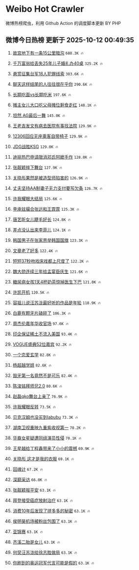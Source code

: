 # Weibo Hot Crawler 



微博热榜爬虫，利用 Github Action 的调度脚本更新 BY PHP 


## 微博今日热榜 更新于 2025-10-12 00:49:35 
1. [故宫地下有一条15公里暗沟](https://s.weibo.com/weibo?q=%23%E6%95%85%E5%AE%AB%E5%9C%B0%E4%B8%8B%E6%9C%89%E4%B8%80%E6%9D%A115%E5%85%AC%E9%87%8C%E6%9A%97%E6%B2%9F%23&t=31&band_rank=1&Refer=top) `688.3K 🔥` 

1. [千万富翁给丢失25年儿子婚礼办40桌](https://s.weibo.com/weibo?q=%23%E5%8D%83%E4%B8%87%E5%AF%8C%E7%BF%81%E7%BB%99%E4%B8%A2%E5%A4%B125%E5%B9%B4%E5%84%BF%E5%AD%90%E5%A9%9A%E7%A4%BC%E5%8A%9E40%E6%A1%8C%23&t=31&band_rank=2&Refer=top) `325.2K 🔥` 

1. [悬赏征集台军18人犯罪线索](https://s.weibo.com/weibo?q=%23%E6%82%AC%E8%B5%8F%E5%BE%81%E9%9B%86%E5%8F%B0%E5%86%9B18%E4%BA%BA%E7%8A%AF%E7%BD%AA%E7%BA%BF%E7%B4%A2%23&t=31&band_rank=3&Refer=top) `303.6K 🔥` 

1. [聊天这样结尾的人往往很在乎你](https://s.weibo.com/weibo?q=%23%E8%81%8A%E5%A4%A9%E8%BF%99%E6%A0%B7%E7%BB%93%E5%B0%BE%E7%9A%84%E4%BA%BA%E5%BE%80%E5%BE%80%E5%BE%88%E5%9C%A8%E4%B9%8E%E4%BD%A0%23&t=31&band_rank=4&Refer=top) `290.6K 🔥` 

1. [长期吃面vs长期吃米](https://s.weibo.com/weibo?q=%E9%95%BF%E6%9C%9F%E5%90%83%E9%9D%A2vs%E9%95%BF%E6%9C%9F%E5%90%83%E7%B1%B3&t=31&band_rank=5&Refer=top) `197.6K 🔥` 

1. [摊主女儿大口吃父母摊位剩食走红](https://s.weibo.com/weibo?q=%23%E6%91%8A%E4%B8%BB%E5%A5%B3%E5%84%BF%E5%A4%A7%E5%8F%A3%E5%90%83%E7%88%B6%E6%AF%8D%E6%91%8A%E4%BD%8D%E5%89%A9%E9%A3%9F%E8%B5%B0%E7%BA%A2%23&t=31&band_rank=6&Refer=top) `148.1K 🔥` 

1. [坦然 AG最后一舞](https://s.weibo.com/weibo?q=%E5%9D%A6%E7%84%B6%20AG%E6%9C%80%E5%90%8E%E4%B8%80%E8%88%9E&t=31&band_rank=7&Refer=top) `145.0K 🔥` 

1. [王老吉发文有病去医院有事找法院](https://s.weibo.com/weibo?q=%23%E7%8E%8B%E8%80%81%E5%90%89%E5%8F%91%E6%96%87%E6%9C%89%E7%97%85%E5%8E%BB%E5%8C%BB%E9%99%A2%E6%9C%89%E4%BA%8B%E6%89%BE%E6%B3%95%E9%99%A2%23&t=31&band_rank=8&Refer=top) `129.9K 🔥` 

1. [12306回应无座乘客自带椅子](https://s.weibo.com/weibo?q=%2312306%E5%9B%9E%E5%BA%94%E6%97%A0%E5%BA%A7%E4%B9%98%E5%AE%A2%E8%87%AA%E5%B8%A6%E6%A4%85%E5%AD%90%23&t=31&band_rank=9&Refer=top) `129.9K 🔥` 

1. [JDG战胜KSG](https://s.weibo.com/weibo?q=JDG%E6%88%98%E8%83%9CKSG&t=31&band_rank=10&Refer=top) `129.0K 🔥` 

1. [迪丽热巴申请限消邓氏阿嬷手作](https://s.weibo.com/weibo?q=%23%E8%BF%AA%E4%B8%BD%E7%83%AD%E5%B7%B4%E7%94%B3%E8%AF%B7%E9%99%90%E6%B6%88%E9%82%93%E6%B0%8F%E9%98%BF%E5%AC%B7%E6%89%8B%E4%BD%9C%23&t=31&band_rank=11&Refer=top) `128.0K 🔥` 

1. [张靓颖摔下舞台](https://s.weibo.com/weibo?q=%23%E5%BC%A0%E9%9D%93%E9%A2%96%E6%91%94%E4%B8%8B%E8%88%9E%E5%8F%B0%23&t=31&band_rank=12&Refer=top) `127.9K 🔥` 

1. [关晓彤果然是被造型师陷害的](https://s.weibo.com/weibo?q=%23%E5%85%B3%E6%99%93%E5%BD%A4%E6%9E%9C%E7%84%B6%E6%98%AF%E8%A2%AB%E9%80%A0%E5%9E%8B%E5%B8%88%E9%99%B7%E5%AE%B3%E7%9A%84%23&t=31&band_rank=13&Refer=top) `126.9K 🔥` 

1. [丈夫坚持AA制妻子无力支付要写欠条](https://s.weibo.com/weibo?q=%23%E4%B8%88%E5%A4%AB%E5%9D%9A%E6%8C%81AA%E5%88%B6%E5%A6%BB%E5%AD%90%E6%97%A0%E5%8A%9B%E6%94%AF%E4%BB%98%E8%A6%81%E5%86%99%E6%AC%A0%E6%9D%A1%23&t=31&band_rank=14&Refer=top) `126.7K 🔥` 

1. [许我耀眼大结局](https://s.weibo.com/weibo?q=%23%E8%AE%B8%E6%88%91%E8%80%80%E7%9C%BC%E5%A4%A7%E7%BB%93%E5%B1%80%23&t=31&band_rank=15&Refer=top) `125.6K 🔥` 

1. [李承铉撮合张远和王霏霏](https://s.weibo.com/weibo?q=%E6%9D%8E%E6%89%BF%E9%93%89%E6%92%AE%E5%90%88%E5%BC%A0%E8%BF%9C%E5%92%8C%E7%8E%8B%E9%9C%8F%E9%9C%8F&t=31&band_rank=16&Refer=top) `125.3K 🔥` 

1. [唐艺昕女儿睫毛好长](https://s.weibo.com/weibo?q=%23%E5%94%90%E8%89%BA%E6%98%95%E5%A5%B3%E5%84%BF%E7%9D%AB%E6%AF%9B%E5%A5%BD%E9%95%BF%23&t=31&band_rank=17&Refer=top) `124.8K 🔥` 

1. [差点没认出来李菲儿](https://s.weibo.com/weibo?q=%E5%B7%AE%E7%82%B9%E6%B2%A1%E8%AE%A4%E5%87%BA%E6%9D%A5%E6%9D%8E%E8%8F%B2%E5%84%BF&t=31&band_rank=18&Refer=top) `124.1K 🔥` 

1. [韩国男子在张家界举韩国国旗](https://s.weibo.com/weibo?q=%E9%9F%A9%E5%9B%BD%E7%94%B7%E5%AD%90%E5%9C%A8%E5%BC%A0%E5%AE%B6%E7%95%8C%E4%B8%BE%E9%9F%A9%E5%9B%BD%E5%9B%BD%E6%97%97&t=31&band_rank=19&Refer=top) `123.3K 🔥` 

1. [文章老了好多](https://s.weibo.com/weibo?q=%E6%96%87%E7%AB%A0%E8%80%81%E4%BA%86%E5%A5%BD%E5%A4%9A&t=31&band_rank=20&Refer=top) `122.4K 🔥` 

1. [短短37秒吻戏床戏都上尺度了](https://s.weibo.com/weibo?q=%E7%9F%AD%E7%9F%AD37%E7%A7%92%E5%90%BB%E6%88%8F%E5%BA%8A%E6%88%8F%E9%83%BD%E4%B8%8A%E5%B0%BA%E5%BA%A6%E4%BA%86&t=31&band_rank=21&Refer=top) `122.2K 🔥` 

1. [魏大勋连续三年给孟宴臣庆生](https://s.weibo.com/weibo?q=%23%E9%AD%8F%E5%A4%A7%E5%8B%8B%E8%BF%9E%E7%BB%AD%E4%B8%89%E5%B9%B4%E7%BB%99%E5%AD%9F%E5%AE%B4%E8%87%A3%E5%BA%86%E7%94%9F%23&t=31&band_rank=22&Refer=top) `121.6K 🔥` 

1. [糖尿病女孩1天4杯奶茶惊掉医生下巴](https://s.weibo.com/weibo?q=%23%E7%B3%96%E5%B0%BF%E7%97%85%E5%A5%B3%E5%AD%A91%E5%A4%A94%E6%9D%AF%E5%A5%B6%E8%8C%B6%E6%83%8A%E6%8E%89%E5%8C%BB%E7%94%9F%E4%B8%8B%E5%B7%B4%23&t=31&band_rank=23&Refer=top) `121.0K 🔥` 

1. [许凯开机](https://s.weibo.com/weibo?q=%E8%AE%B8%E5%87%AF%E5%BC%80%E6%9C%BA&t=31&band_rank=24&Refer=top) `120.5K 🔥` 

1. [容祖儿说汪苏泷最好听的作品是年轮](https://s.weibo.com/weibo?q=%23%E5%AE%B9%E7%A5%96%E5%84%BF%E8%AF%B4%E6%B1%AA%E8%8B%8F%E6%B3%B7%E6%9C%80%E5%A5%BD%E5%90%AC%E7%9A%84%E4%BD%9C%E5%93%81%E6%98%AF%E5%B9%B4%E8%BD%AE%23&t=31&band_rank=25&Refer=top) `118.9K 🔥` 

1. [白鹿有颗牙片磕碎了](https://s.weibo.com/weibo?q=%E7%99%BD%E9%B9%BF%E6%9C%89%E9%A2%97%E7%89%99%E7%89%87%E7%A3%95%E7%A2%8E%E4%BA%86&t=31&band_rank=26&Refer=top) `106.3K 🔥` 

1. [周杰伦嘉年华收官场](https://s.weibo.com/weibo?q=%E5%91%A8%E6%9D%B0%E4%BC%A6%E5%98%89%E5%B9%B4%E5%8D%8E%E6%94%B6%E5%AE%98%E5%9C%BA&t=31&band_rank=27&Refer=top) `97.6K 🔥` 

1. [印企保证稀土不流入美国](https://s.weibo.com/weibo?q=%E5%8D%B0%E4%BC%81%E4%BF%9D%E8%AF%81%E7%A8%80%E5%9C%9F%E4%B8%8D%E6%B5%81%E5%85%A5%E7%BE%8E%E5%9B%BD&t=31&band_rank=28&Refer=top) `93.4K 🔥` 

1. [VOGUE盛典52位嘉宾](https://s.weibo.com/weibo?q=%23VOGUE%E7%9B%9B%E5%85%B852%E4%BD%8D%E5%98%89%E5%AE%BE%23&t=31&band_rank=29&Refer=top) `92.2K 🔥` 

1. [一个恋爱玄学](https://s.weibo.com/weibo?q=%E4%B8%80%E4%B8%AA%E6%81%8B%E7%88%B1%E7%8E%84%E5%AD%A6&t=31&band_rank=30&Refer=top) `82.8K 🔥` 

1. [杨超越学姐](https://s.weibo.com/weibo?q=%E6%9D%A8%E8%B6%85%E8%B6%8A%E5%AD%A6%E5%A7%90&t=31&band_rank=31&Refer=top) `82.6K 🔥` 

1. [毁牙第一名竟然不是可乐](https://s.weibo.com/weibo?q=%23%E6%AF%81%E7%89%99%E7%AC%AC%E4%B8%80%E5%90%8D%E7%AB%9F%E7%84%B6%E4%B8%8D%E6%98%AF%E5%8F%AF%E4%B9%90%23&t=31&band_rank=32&Refer=top) `82.4K 🔥` 

1. [陈浚铭拜师兄2.0](https://s.weibo.com/weibo?q=%23%E9%99%88%E6%B5%9A%E9%93%AD%E6%8B%9C%E5%B8%88%E5%85%842.0%23&t=31&band_rank=33&Refer=top) `80.6K 🔥` 

1. [赵磊qko舞台上亲了](https://s.weibo.com/weibo?q=%E8%B5%B5%E7%A3%8Aqko%E8%88%9E%E5%8F%B0%E4%B8%8A%E4%BA%B2%E4%BA%86&t=31&band_rank=34&Refer=top) `76.9K 🔥` 

1. [许我耀眼反转](https://s.weibo.com/weibo?q=%23%E8%AE%B8%E6%88%91%E8%80%80%E7%9C%BC%E5%8F%8D%E8%BD%AC%23&t=31&band_rank=35&Refer=top) `73.5K 🔥` 

1. [贝克汉姆也没买到labubu](https://s.weibo.com/weibo?q=%E8%B4%9D%E5%85%8B%E6%B1%89%E5%A7%86%E4%B9%9F%E6%B2%A1%E4%B9%B0%E5%88%B0labubu&t=31&band_rank=36&Refer=top) `73.3K 🔥` 

1. [湖南卫视重映九重紫收视第一](https://s.weibo.com/weibo?q=%E6%B9%96%E5%8D%97%E5%8D%AB%E8%A7%86%E9%87%8D%E6%98%A0%E4%B9%9D%E9%87%8D%E7%B4%AB%E6%94%B6%E8%A7%86%E7%AC%AC%E4%B8%80&t=31&band_rank=37&Refer=top) `70.2K 🔥` 

1. [华裔女星疑遭同组演员性侵](https://s.weibo.com/weibo?q=%23%E5%8D%8E%E8%A3%94%E5%A5%B3%E6%98%9F%E7%96%91%E9%81%AD%E5%90%8C%E7%BB%84%E6%BC%94%E5%91%98%E6%80%A7%E4%BE%B5%23&t=31&band_rank=38&Refer=top) `70.1K 🔥` 

1. [王星越给丁程鑫带来了小小的震撼](https://s.weibo.com/weibo?q=%E7%8E%8B%E6%98%9F%E8%B6%8A%E7%BB%99%E4%B8%81%E7%A8%8B%E9%91%AB%E5%B8%A6%E6%9D%A5%E4%BA%86%E5%B0%8F%E5%B0%8F%E7%9A%84%E9%9C%87%E6%92%BC&t=31&band_rank=39&Refer=top) `69.9K 🔥` 

1. [关晓彤 这才是我的衣服](https://s.weibo.com/weibo?q=%E5%85%B3%E6%99%93%E5%BD%A4%20%E8%BF%99%E6%89%8D%E6%98%AF%E6%88%91%E7%9A%84%E8%A1%A3%E6%9C%8D&t=31&band_rank=40&Refer=top) `69.1K 🔥` 

1. [回魂计](https://s.weibo.com/weibo?q=%E5%9B%9E%E9%AD%82%E8%AE%A1&t=31&band_rank=41&Refer=top) `67.2K 🔥` 

1. [深巅采访](https://s.weibo.com/weibo?q=%E6%B7%B1%E5%B7%85%E9%87%87%E8%AE%BF&t=31&band_rank=42&Refer=top) `66.0K 🔥` 

1. [张靓颖报平安](https://s.weibo.com/weibo?q=%23%E5%BC%A0%E9%9D%93%E9%A2%96%E6%8A%A5%E5%B9%B3%E5%AE%89%23&t=31&band_rank=43&Refer=top) `63.1K 🔥` 

1. [拜登接受癌症放射治疗](https://s.weibo.com/weibo?q=%23%E6%8B%9C%E7%99%BB%E6%8E%A5%E5%8F%97%E7%99%8C%E7%97%87%E6%94%BE%E5%B0%84%E6%B2%BB%E7%96%97%23&t=31&band_rank=44&Refer=top) `63.1K 🔥` 

1. [消费10年后发现了拼多多的秘密](https://s.weibo.com/weibo?q=%23%E6%B6%88%E8%B4%B910%E5%B9%B4%E5%90%8E%E5%8F%91%E7%8E%B0%E4%BA%86%E6%8B%BC%E5%A4%9A%E5%A4%9A%E7%9A%84%E7%A7%98%E5%AF%86%23&t=31&band_rank=45&Refer=top) `63.1K 🔥` 

1. [侯明昊机场被粉丝包围了](https://s.weibo.com/weibo?q=%E4%BE%AF%E6%98%8E%E6%98%8A%E6%9C%BA%E5%9C%BA%E8%A2%AB%E7%B2%89%E4%B8%9D%E5%8C%85%E5%9B%B4%E4%BA%86&t=31&band_rank=46&Refer=top) `63.1K 🔥` 

1. [亚锦赛](https://s.weibo.com/weibo?q=%E4%BA%9A%E9%94%A6%E8%B5%9B&t=31&band_rank=47&Refer=top) `63.1K 🔥` 

1. [齐溪二胎是女儿](https://s.weibo.com/weibo?q=%23%E9%BD%90%E6%BA%AA%E4%BA%8C%E8%83%8E%E6%98%AF%E5%A5%B3%E5%84%BF%23&t=31&band_rank=48&Refer=top) `63.1K 🔥` 

1. [何炅汪苏泷给徐志胜做局](https://s.weibo.com/weibo?q=%E4%BD%95%E7%82%85%E6%B1%AA%E8%8B%8F%E6%B3%B7%E7%BB%99%E5%BE%90%E5%BF%97%E8%83%9C%E5%81%9A%E5%B1%80&t=31&band_rank=49&Refer=top) `63.1K 🔥` 

1. [你刷到的奥运冠军代言可能是假的](https://s.weibo.com/weibo?q=%23%E4%BD%A0%E5%88%B7%E5%88%B0%E7%9A%84%E5%A5%A5%E8%BF%90%E5%86%A0%E5%86%9B%E4%BB%A3%E8%A8%80%E5%8F%AF%E8%83%BD%E6%98%AF%E5%81%87%E7%9A%84%23&t=31&band_rank=50&Refer=top) `63.1K 🔥` 

